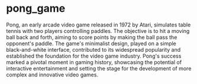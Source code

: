 # pong_game
Pong, an early arcade video game released in 1972 by Atari, simulates table tennis with two players controlling paddles. The objective is to hit a moving ball back and forth, aiming to score points by making the ball pass the opponent's paddle. The game's minimalist design, played on a simple black-and-white interface, contributed to its widespread popularity and established the foundation for the video game industry. Pong's success marked a pivotal moment in gaming history, showcasing the potential of interactive entertainment and setting the stage for the development of more complex and innovative video games.
